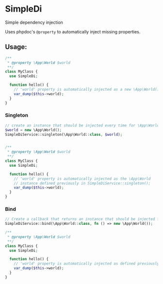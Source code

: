 # SimpleDi
Simple dependency injection

Uses phpdoc's `@property` to automatically inject missing properties.

## Usage:
```php
/**
 * @property \App\World $world
 **/
class MyClass {
  use SimpleDi;

  function hello() {
    // 'world' property is automatically injected as a new \App\World()
    var_dump($this->world);
  }
}
```

### Singleton

```php
// create an instance that should be injected every time for \App\World
$world = new \App\World();
SimpleDiService::singleton(\App\World::class, $world);


/**
 * @property \App\World $world
 **/
class MyClass {
  use SimpleDi;

  function hello() {
    // 'world' property is automatically injected as the \App\World
    // instance defined previously in SimpleDiService::singleton();
    var_dump($this->world);
  }
}
```

### Bind

```php
// Create a callback that returns an instance that should be injected for \App\World
SimpleDiService::bind(\App\World::class, fn () => new \App\World());

/**
 * @property \App\World $world
 **/
class MyClass {
  use SimpleDi;

  function hello() {
    // 'world' property is automatically injected as defined previously in SimpleDiService::bind();
    var_dump($this->world);
  }
}
```
